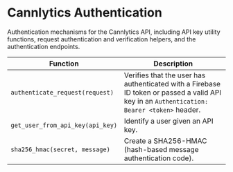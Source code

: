 # Cannlytics Authentication

Authentication mechanisms for the Cannlytics API, including API key utility functions, request authentication and verification helpers, and the authentication endpoints.

| Function | Description |
|----------|-------------|
| `authenticate_request(request)` | Verifies that the user has authenticated with a Firebase ID token or passed a valid API key in an `Authentication: Bearer <token>` header. |
| `get_user_from_api_key(api_key)` | Identify a user given an API key. |
| `sha256_hmac(secret, message)` | Create a SHA256-HMAC (hash-based message authentication code). |

<!-- TODO: Add examples -->
